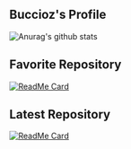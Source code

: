 ## Buccioz's Profile

![Anurag's github stats](https://github-readme-stats.vercel.app/api?username=Buccioz&show_icons=true&theme=dracula)

## Favorite Repository
[![ReadMe Card](https://github-readme-stats.vercel.app/api/pin/?username=Buccioz&repo=ARP-Poisoner&theme=dracula)](https://github.com/Buccioz/ARP-Poisoner)

## Latest Repository
[![ReadMe Card](https://github-readme-stats.vercel.app/api/pin/?username=Buccioz&repo=AmongUso&theme=dracula)](https://github.com/Buccioz/AmongUsCheeto)
